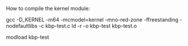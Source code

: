 How to compile the kernel module:

gcc -D_KERNEL -m64 -mcmodel=kernel -mno-red-zone -ffreestanding -nodefaultlibs -c kbp-test.c
ld -r -o kbp-test kbp-test.o

modload kbp-test
